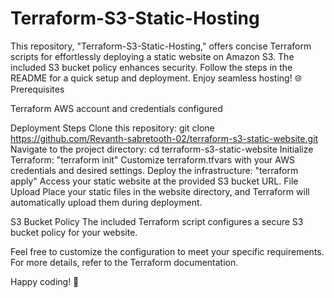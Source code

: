 # Terraform-S3-Static-Hosting
This repository, "Terraform-S3-Static-Hosting," offers concise Terraform scripts for effortlessly deploying a static website on Amazon S3. The included S3 bucket policy enhances security. Follow the steps in the README for a quick setup and deployment.  Enjoy seamless hosting! 🌐
Prerequisites

Terraform
AWS account and credentials configured


Deployment Steps
Clone this repository: git clone https://github.com/Revanth-sabretooth-02/terraform-s3-static-website.git
Navigate to the project directory: cd terraform-s3-static-website
Initialize Terraform: "terraform init"
Customize terraform.tfvars with your AWS credentials and desired settings.
Deploy the infrastructure: "terraform apply"
Access your static website at the provided S3 bucket URL.
File Upload
Place your static files in the website directory, and Terraform will automatically upload them during deployment.


S3 Bucket Policy
The included Terraform script configures a secure S3 bucket policy for your website.

Feel free to customize the configuration to meet your specific requirements. For more details, refer to the Terraform documentation.

Happy coding! 🚀
